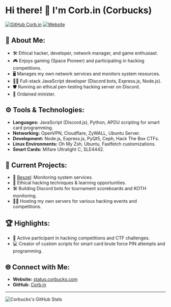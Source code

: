 # Hi there! 👋 I'm Corb.in (Corbucks)

[![GitHub Corb.in](https://img.shields.io/badge/GitHub-Corb.in-brightgreen)](https://github.com/Corb-in) 
[![Website](https://img.shields.io/badge/Website-status.corbucks.com-blue)](https://status.corbucks.com)

## 🚀 About Me:
- 🛠️ Ethical hacker, developer, network manager, and game enthusiast.
- 🎮 Enjoys gaming (Space Pioneer) and participating in hacking competitions.
- 🖥️ Manages my own network services and monitors system resources.
- 👨‍💻 Full-stack JavaScript developer (Discord bots, Express.js, Node.js).
- 🛡️ Running an ethical pen-testing hacking server on Discord.
- 🎤 Ordained minister.

## ⚙️ Tools & Technologies:
- **Languages:** JavaScript (Discord.js), Python, APDU scripting for smart card programming.
- **Networking:** OpenVPN, Cloudflare, ZyWALL, Ubuntu Server.
- **Development:** Node.js, Express.js, PyQt5, Ceph, Hack The Box CTFs.
- **Linux Environments:** Oh My Zsh, Ubuntu, Fastfetch customizations.
- **Smart Cards:** Mifare Ultralight C, SLE4442.

## 🎯 Current Projects:
- 📡 [Beszel](https://status.corbucks.com): Monitoring system services.
- 🔐 Ethical hacking techniques & learning opportunities.
- 🛠️ Building Discord bots for tournament scoreboards and KOTH monitoring.
- 🧑‍💻 Hosting my own servers for various hacking events and competitions.

## 🏆 Highlights:
- 🏅 Active participant in hacking competitions and CTF challenges.
- 💻 Creator of custom scripts for smart card brute force PIN attempts and programming.

## 🌐 Connect with Me:
- **Website:** [status.corbucks.com](https://status.corbucks.com)
- **GitHub:** [Corb.in](https://github.com/Corb-in)

---

![Corbucks's GitHub Stats](https://github-readme-stats.vercel.app/api?username=Corb-in&show_icons=true&theme=radical)

